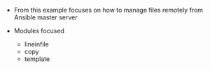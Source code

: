* From this example focuses on how to manage files remotely from Ansible master server

* Modules focused

    - lineinfile
    - copy
    - template